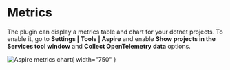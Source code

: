 # Metrics

The plugin can display a metrics table and chart for your dotnet projects.
To enable it, go to **Settings | Tools | Aspire** and enable **Show projects in the Services tool window** and
**Collect OpenTelemetry data** options.

![Aspire metrics chart](metrics.jpg){ width="750" }